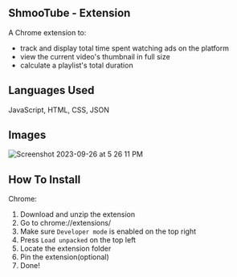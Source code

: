 ## ShmooTube - Extension

A Chrome extension to:
- track and display total time spent watching ads on the platform
- view the current video's thumbnail in full size
- calculate a playlist's total duration

## Languages Used

JavaScript, HTML, CSS, JSON

## Images

![Screenshot 2023-09-26 at 5 26 11 PM](https://github.com/jpnortonwastaken/youtube-stats-extension/assets/132861519/7dd3bdcb-37c9-4dac-8f8f-f0fd204954a8)

## How To Install

Chrome:
1. Download and unzip the extension
2. Go to chrome://extensions/
3. Make sure `Developer mode` is enabled on the top right
4. Press `Load unpacked` on the top left
5. Locate the extension folder
6. Pin the extension(optional)
7. Done!
